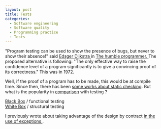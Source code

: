 ```yaml
---
layout: post
title: Tests
categories:
  - Software engineering
  - Software quality
  - Programming practice
  - Tests
---
```

<div itemprop="citation" itemscope itemtype="http://schema.org/ScholarlyArticle">
<p>
"Program testing can be used to show the presence of bugs, but never to show their absence!" said
	<link itemprop="sameAs" href="http://dx.doi.org/10.1145/355604.361591" />
	<span itemprop="author" itemscope itemtype="http://schema.org/Person">
		<a itemprop="sameAs" href="http://viaf.org/viaf/17820452">
			<span itemprop="name">
				<span itemprop="givenName">Edsger</span>
				<span itemprop="familyName">Dijkstra</span>
			</span>
		</a>
	</span>
		in
		<a href="http://dx.doi.org/10.1145/355604.361591">
			<span itemprop="name">The humble programmer.</span>
		</a>
The proposed alternative is following:
"The only effective way to raise the confidence level of a program significantly is to give a convincing proof of its correctness."
This was in
<span itemprop="copyrightYear">1972</span>.
</p>
</div>
<p>
Well, if the proof of a program has to be made, this would be at compile time. Since then, there has been
<a href="http://dl.acm.org/results.cfm?query=static%20checking">some works about static checking</a>. But what is the popularity in <a href="http://www.google.com/trends/explore#q=static%20checking%2C%20unit%20testing&cmpt=q">comparison</a> with testing ?
</p>
<p>
<a href="http://en.wikipedia.org/wiki/Black-box_testing">Black Box</a> / functional testing
<br />
<a href="http://en.wikipedia.org/wiki/White-box_testing">White Box</a> / structural testing
</p>
<p>
	I previously wrote about taking advantage of the design by contract  
	<span itemprop="citation" itemscope itemtype="http://schema.org/BlogPosting">
		<a itemprop="sameAs" href="{{ site.url }}/note/design-by-contract-assertions-and-exceptions">
			in the use of exceptions
		</a>
	</span>.
</p>

